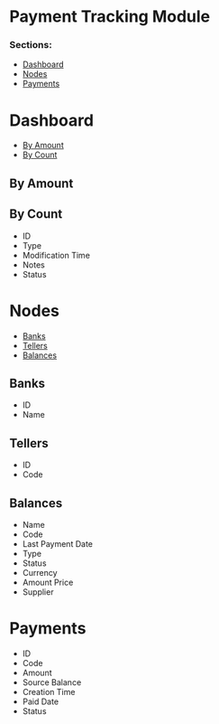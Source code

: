 # Payment Tracking Module
### Sections:
* [Dashboard](#dashboard)
* [Nodes](#nodes)
* [Payments](#payments)

# Dashboard
* [By Amount](##by-amount)
* [By Count](##by-count)
## By Amount
## By Count
* ID
* Type
* Modification Time
* Notes
* Status

# Nodes
* [Banks](##banks)
* [Tellers](##tellers)
* [Balances](##balances)

## Banks
* ID
* Name

## Tellers
* ID
* Code

## Balances
* Name
* Code
* Last Payment Date
* Type
* Status
* Currency
* Amount Price
* Supplier

# Payments
* ID
* Code
* Amount
* Source Balance
* Creation Time
* Paid Date
* Status

